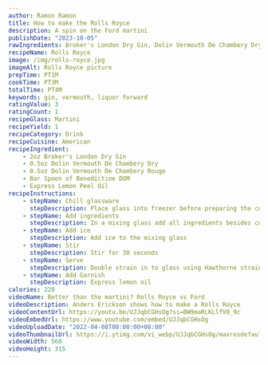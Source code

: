 ```yaml
---
author: Ramon Ramon
title: How to make the Rolls Royce
description: A spin on the Ford martini
publishDate: "2023-10-05"
rawIngredients: Broker's London Dry Gin, Dolin Vermouth De Chambery Dry, Dolin Vermouth De Chambery Rouge, Benedictine DOM, Express Lemon Peel
recipeName: Rolls Royce
image: /img/rolls-royce.jpg
imageAlt: Rolls Royce picture
prepTime: PT1M
cookTime: PT3M
totalTime: PT4M
keywords: gin, vermouth, liquor forward
ratingValue: 3
ratingCount: 1
recipeGlass: Martini
recipeYield: 1
recipeCategory: Drink
recipeCuisine: American
recipeIngredient:
    - 2oz Broker's London Dry Gin
    - 0.5oz Dolin Vermouth De Chambery Dry
    - 0.5oz Dolin Vermouth De Chambery Rouge
    - Bar Spoon of Benedictine DOM
    - Express Lemon Peel Oil
recipeInstructions:
    - stepName: Chill glassware
      stepDescription: Place glass into freezer before preparing the cocktail
    - stepName: Add ingredients
      stepDescription: In a mixing glass add all ingredients besides cocktail cherry
    - stepName: Add ice
      stepDescription: Add ice to the mixing glass
    - stepName: Stir
      stepDescription: Stir for 30 seconds
    - stepName: Serve
      stepDescription: Double strain in to glass using Hawthorne strainer and fine mesh strainer
    - stepName: Add Garnish
      stepDescription: Express lemon oil
calories: 220
videoName: Better than the martini? Rolls Royce vs Ford
videoDescription: Anders Erickson shows how to make a Rolls Royce
videoContentUrl: https://youtu.be/UJJqbCGHsOg?si=BW9maRLKLlfV0_9c
videoEmbedUrl: https://www.youtube.com/embed/UJJqbCGHsOg
videoUploadDate: "2022-04-08T08:00:00+08:00"
videoThumbnailUrl: https://i.ytimg.com/vi_webp/UJJqbCGHsOg/maxresdefault.webp
videoWidth: 560
videoHeight: 315
---
```

